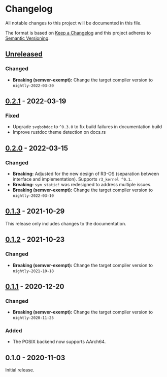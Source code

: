 # Changelog

All notable changes to this project will be documented in this file.

The format is based on [Keep a Changelog](http://keepachangelog.com/en/1.0.0/)
and this project adheres to [Semantic Versioning](http://semver.org/spec/v2.0.0.html).

## [Unreleased]

### Changed

- **Breaking (semver-exempt):** Change the target compiler version to `nightly-2022-03-30`

## [0.2.1] - 2022-03-19

### Fixed

- Upgrade `svgbobdoc` to `^0.3.0` to fix build failures in documentation build
- Improve rustdoc theme detection on docs.rs

## [0.2.0] - 2022-03-15

### Changed

- **Breaking:** Adjusted for the new design of R3-OS (separation between interface and implementation). Supports `r3_kernel ^0.1`.
- **Breaking:** `sym_static!` was redesigned to address multiple issues.
- **Breaking (semver-exempt):** Change the target compiler version to `nightly-2022-03-10`

## [0.1.3] - 2021-10-29

This release only includes changes to the documentation.

## [0.1.2] - 2021-10-23

### Changed

- **Breaking (semver-exempt):** Change the target compiler version to `nightly-2021-10-18`

## [0.1.1] - 2020-12-20

### Changed

- **Breaking (semver-exempt):** Change the target compiler version to `nightly-2020-11-25`

### Added

- The POSIX backend now supports AArch64.

## 0.1.0 - 2020-11-03

Initial release.

[Unreleased]: https://github.com/r3-os/r3/compare/r3_portkit@0.2.1...HEAD
[0.2.1]: https://github.com/r3-os/r3/compare/r3_portkit@0.2.0...r3_portkit@0.2.1
[0.2.0]: https://github.com/r3-os/r3/compare/r3_portkit@0.1.3...r3_portkit@0.2.0
[0.1.3]: https://github.com/r3-os/r3/compare/r3_portkit@0.1.2...r3_portkit@0.1.3
[0.1.2]: https://github.com/r3-os/r3/compare/r3_portkit@0.1.1...r3_portkit@0.1.2
[0.1.1]: https://github.com/r3-os/r3/compare/r3_portkit@0.1.0...r3_portkit@0.1.1

